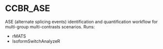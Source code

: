 # CCBR_ASE
ASE (alternate splicing events) identification and quantification workflow for multi-group multi-contrasts scenarios.
Runs:

  * rMATS
  * IsoformSwitchAnalyzeR
